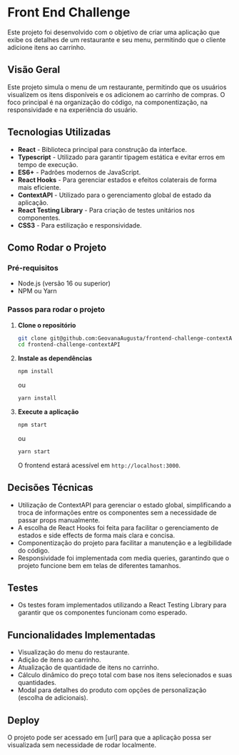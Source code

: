 # Front End Challenge

Este projeto foi desenvolvido com o objetivo de criar uma aplicação que exibe os detalhes de um restaurante e seu menu, permitindo que o cliente adicione itens ao carrinho.

## Visão Geral

Este projeto simula o menu de um restaurante, permitindo que os usuários visualizem os itens disponíveis e os adicionem ao carrinho de compras. O foco principal é na organização do código, na componentização, na responsividade e na experiência do usuário.

## Tecnologias Utilizadas

- **React** - Biblioteca principal para construção da interface.
- **Typescript** - Utilizado para garantir tipagem estática e evitar erros em tempo de execução.
- **ES6+** - Padrões modernos de JavaScript.
- **React Hooks** - Para gerenciar estados e efeitos colaterais de forma mais eficiente.
- **ContextAPI** - Utilizado para o gerenciamento global de estado da aplicação.
- **React Testing Library** - Para criação de testes unitários nos componentes.
- **CSS3** - Para estilização e responsividade.

## Como Rodar o Projeto

### Pré-requisitos

- Node.js (versão 16 ou superior)
- NPM ou Yarn

### Passos para rodar o projeto

1. **Clone o repositório**
   ```bash
   git clone git@github.com:GeovanaAugusta/frontend-challenge-contextAPI.git
   cd frontend-challenge-contextAPI
   ```

2. **Instale as dependências**
   ```bash
   npm install
   ```
   ou

   ```bash
   yarn install
   ```  

3. **Execute a aplicação**
   ```bash
   npm start
   ```
   ou

   ```bash
   yarn start
   ```  

    O frontend estará acessível em `http://localhost:3000`.

## Decisões Técnicas

- Utilização de ContextAPI para gerenciar o estado global, simplificando a troca de informações entre os componentes sem a necessidade de passar props manualmente.
- A escolha de React Hooks foi feita para facilitar o gerenciamento de estados e side effects de forma mais clara e concisa.
- Componentização do projeto para facilitar a manutenção e a legibilidade do código.
- Responsividade foi implementada com media queries, garantindo que o projeto funcione bem em telas de diferentes tamanhos.

## Testes
- Os testes foram implementados utilizando a React Testing Library para garantir que os componentes funcionam como esperado.

## Funcionalidades Implementadas

- Visualização do menu do restaurante.
- Adição de itens ao carrinho.
- Atualização de quantidade de itens no carrinho.
- Cálculo dinâmico do preço total com base nos itens selecionados e suas quantidades.
- Modal para detalhes do produto com opções de personalização (escolha de adicionais).

## Deploy
O projeto pode ser acessado em [url] para que a aplicação possa ser visualizada sem necessidade de rodar localmente.

    
